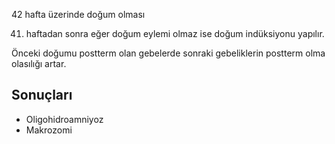 42 hafta üzerinde doğum olması

41. haftadan sonra eğer doğum eylemi olmaz ise doğum indüksiyonu yapılır.

Önceki doğumu postterm olan gebelerde sonraki gebeliklerin postterm olma olasılığı artar.

## Sonuçları

- Oligohidroamniyoz
- Makrozomi